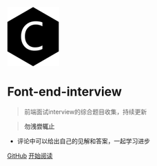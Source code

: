 ![logo](./web-logo-120.png ':no-zoom')

# Font-end-interview

> 前端面试interview的综合题目收集，持续更新

> **勿浅尝辄止**

* 评论中可以给出自己的见解和答案，一起学习进步

[GitHub](https://github.com/nieyafei/front-end-interview)
[开始阅读](/basic)